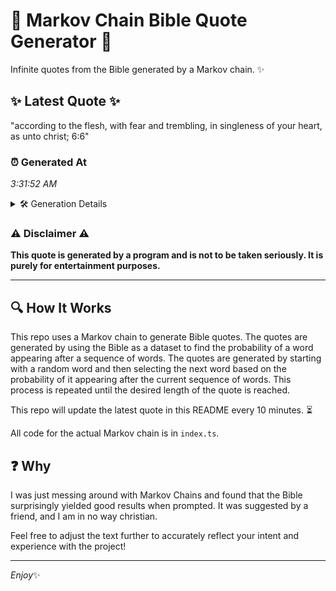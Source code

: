 # 📖 Markov Chain Bible Quote Generator 📖

Infinite quotes from the Bible generated by a Markov chain. ✨

## ✨ Latest Quote ✨
"according to the flesh, with fear and trembling, in singleness of your heart, as unto christ; 6:6"

### ⏰ Generated At
*3:31:52 AM*

<details>
    <summary>🛠️ Generation Details</summary>
    <p>
        <strong>🌱 Seed:</strong> according<br>
        <strong>🔄 Iterations:</strong> 16<br>
        <strong>📜 Context History:</strong><br>[ according ]: to<br>[ according, to ]: the<br>[ according, to, the ]: flesh,<br>[ according, to, the, flesh, ]: with<br>[ according, to, the, flesh,, with ]: fear<br>[ according, to, the, flesh,, with, fear ]: and<br>[ to, the, flesh,, with, fear, and ]: trembling,<br>[ the, flesh,, with, fear, and, trembling, ]: in<br>[ flesh,, with, fear, and, trembling,, in ]: singleness<br>[ with, fear, and, trembling,, in, singleness ]: of<br>[ fear, and, trembling,, in, singleness, of ]: your<br>[ and, trembling,, in, singleness, of, your ]: heart,<br>[ trembling,, in, singleness, of, your, heart, ]: as<br>[ in, singleness, of, your, heart,, as ]: unto<br>[ singleness, of, your, heart,, as, unto ]: christ;<br>[ of, your, heart,, as, unto, christ; ]: 6:6<br>
    </p>
</details>

### ⚠️ Disclaimer ⚠️
**This quote is generated by a program and is not to be taken seriously. It is purely for entertainment purposes.**

---

## 🔍 How It Works

This repo uses a Markov chain to generate Bible quotes. The quotes are generated by using the Bible as a dataset to find the probability of a word appearing after a sequence of words. The quotes are generated by starting with a random word and then selecting the next word based on the probability of it appearing after the current sequence of words. This process is repeated until the desired length of the quote is reached.

This repo will update the latest quote in this README every 10 minutes. ⏳

All code for the actual Markov chain is in `index.ts`.

## ❓ Why

I was just messing around with Markov Chains and found that the Bible surprisingly yielded good results when prompted. 
It was suggested by a friend, and I am in no way christian.

Feel free to adjust the text further to accurately reflect your intent and experience with the project!

---

*Enjoy*✨
